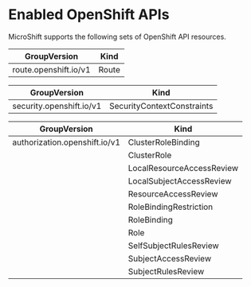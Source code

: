 # Enabled OpenShift APIs
MicroShift supports the following sets of OpenShift API resources. 

| GroupVersion          | Kind  |
|-----------------------|-------|
| route.openshift.io/v1 | Route |


| GroupVersion             | Kind                       |
|--------------------------|----------------------------|
| security.openshift.io/v1 | SecurityContextConstraints |


| GroupVersion                  | Kind                      |
|-------------------------------|---------------------------|
| authorization.openshift.io/v1 | ClusterRoleBinding        |
|                               | ClusterRole               |
|                               | LocalResourceAccessReview |
|                               | LocalSubjectAccessReview  |
|                               | ResourceAccessReview      |
|                               | RoleBindingRestriction    |
|                               | RoleBinding               |
|                               | Role                      |
|                               | SelfSubjectRulesReview    |
|                               | SubjectAccessReview       |
|                               | SubjectRulesReview        |
